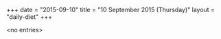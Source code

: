 +++
date = "2015-09-10"
title = "10 September 2015 (Thursday)"
layout = "daily-diet"
+++


\<no entries\>

